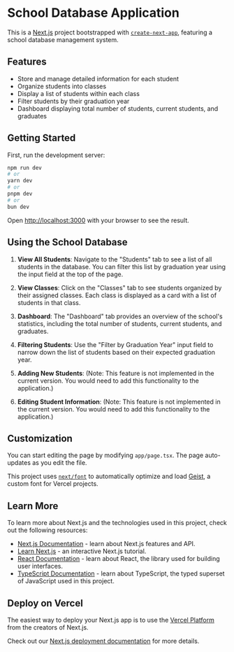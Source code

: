 # School Database Application

This is a [Next.js](https://nextjs.org) project bootstrapped with [`create-next-app`](https://nextjs.org/docs/app/api-reference/cli/create-next-app), featuring a school database management system.

## Features

- Store and manage detailed information for each student
- Organize students into classes
- Display a list of students within each class
- Filter students by their graduation year
- Dashboard displaying total number of students, current students, and graduates

## Getting Started

First, run the development server:

```bash
npm run dev
# or
yarn dev
# or
pnpm dev
# or
bun dev
```

Open [http://localhost:3000](http://localhost:3000) with your browser to see the result.

## Using the School Database

1. **View All Students**: Navigate to the "Students" tab to see a list of all students in the database. You can filter this list by graduation year using the input field at the top of the page.

2. **View Classes**: Click on the "Classes" tab to see students organized by their assigned classes. Each class is displayed as a card with a list of students in that class.

3. **Dashboard**: The "Dashboard" tab provides an overview of the school's statistics, including the total number of students, current students, and graduates.

4. **Filtering Students**: Use the "Filter by Graduation Year" input field to narrow down the list of students based on their expected graduation year.

5. **Adding New Students**: (Note: This feature is not implemented in the current version. You would need to add this functionality to the application.)

6. **Editing Student Information**: (Note: This feature is not implemented in the current version. You would need to add this functionality to the application.)

## Customization

You can start editing the page by modifying `app/page.tsx`. The page auto-updates as you edit the file.

This project uses [`next/font`](https://nextjs.org/docs/app/building-your-application/optimizing/fonts) to automatically optimize and load [Geist](https://vercel.com/font), a custom font for Vercel projects.

## Learn More

To learn more about Next.js and the technologies used in this project, check out the following resources:

- [Next.js Documentation](https://nextjs.org/docs) - learn about Next.js features and API.
- [Learn Next.js](https://nextjs.org/learn) - an interactive Next.js tutorial.
- [React Documentation](https://reactjs.org/) - learn about React, the library used for building user interfaces.
- [TypeScript Documentation](https://www.typescriptlang.org/docs/) - learn about TypeScript, the typed superset of JavaScript used in this project.

## Deploy on Vercel

The easiest way to deploy your Next.js app is to use the [Vercel Platform](https://vercel.com/new?utm_medium=default-template&filter=next.js&utm_source=create-next-app&utm_campaign=create-next-app-readme) from the creators of Next.js.

Check out our [Next.js deployment documentation](https://nextjs.org/docs/app/building-your-application/deploying) for more details.
